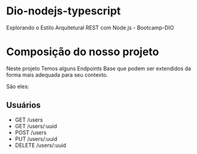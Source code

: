 # Dio-nodejs-typescript

Explorando o Estilo Arquitetural REST com Node.js - Bootcamp-DIO

# Composição do nosso projeto

Neste projeto Temos alguns Endpoints Base que podem ser extendidos da forma mais adequada para seu contexto.

São eles:

## Usuários

- GET /users
- GET /users/:uuid
- POST /users
- PUT /users/:uuid
- DELETE /users/:uuid
